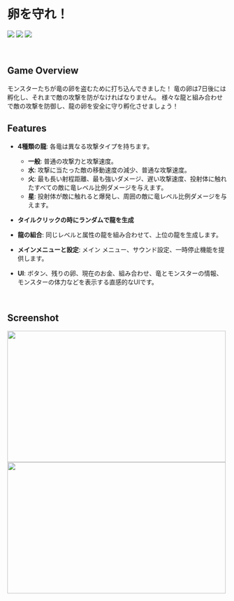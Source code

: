 # 卵を守れ！
<img src ="https://img.shields.io/badge/Windows-0078D6?style=for-the-badge&logo=windows&logoColor=white"> <img src="https://img.shields.io/badge/Unity-FFFFFF?style=for-the-badge&logo=Unity&logoColor=black"> <img src="https://img.shields.io/badge/c%23-%23239120.svg?style=for-the-badge&logo=c-sharp&logoColor=white"> 

<br />

## Game Overview

モンスターたちが竜の卵を盗むために打ち込んできました！ 竜の卵は7日後には孵化し、それまで敵の攻撃を防がなければなりません。 様々な龍と組み合わせで敵の攻撃を防御し、龍の卵を安全に守り孵化させましょう！
 
## Features
- **4種類の龍**: 各竜は異なる攻撃タイプを持ちます。
  - **一般**: 普通の攻撃力と攻撃速度。
  - **水**: 攻撃に当たった敵の移動速度の減少、普通な攻撃速度。
  - **火**: 最も長い射程距離、最も強いダメージ、遅い攻撃速度、投射体に触れたすべての敵に竜レベル比例ダメージを与えます。
  - **星**: 投射体が敵に触れると爆発し、周囲の敵に竜レベル比例ダメージを与えます。

- **タイルクリックの時にランダムで龍を生成**
  
- **龍の組合**: 同じレベルと属性の龍を組み合わせて、上位の龍を生成します。
  
- **メインメニューと設定**: メイン メニュー、サウンド設定、一時停止機能を提供します。

- **UI**: ボタン、残りの卵、現在のお金、組み合わせ、竜とモンスターの情報、モンスターの体力などを表示する直感的なUIです。

<br />

## Screenshot
<img src="https://github.com/user-attachments/assets/c7d4f561-efb4-4ab0-aae5-ac03d2e68a3b" width="500" height="300"/>
<img src="https://github.com/user-attachments/assets/4e4d38ad-7d49-436b-ab9e-5aa7e7db80f3" width="500" height="300"/>
